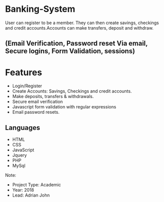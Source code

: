# Banking-System

User can register to be a member. They can then create savings, checkings and credit accounts.Accounts can make transfers, deposit and withdraw.               

## (Email Verification, Password reset Via email, Secure logins, Form Validation, sessions) 

# Features
* Login/Register
* Create Accounts: Savings, Checkings and credit accounts.
* Make deposits, transfers & withdrawals. 
* Secure email verification
* Javascript form validation with regular expressions
* Email password resets.

## Languages

* HTML
* CSS
* JavaScript
* Jquery
* PHP
* MySql

Note:
* Project Type: Academic
* Year: 2018
* Lead: Adrian John
